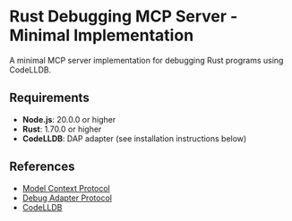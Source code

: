 # Rust Debugging MCP Server - Minimal Implementation

A minimal MCP server implementation for debugging Rust programs using CodeLLDB.

## Requirements

- **Node.js**: 20.0.0 or higher
- **Rust**: 1.70.0 or higher
- **CodeLLDB**: DAP adapter (see installation instructions below)

## References

- [Model Context Protocol](https://modelcontextprotocol.io/)
- [Debug Adapter Protocol](https://microsoft.github.io/debug-adapter-protocol/)
- [CodeLLDB](https://github.com/vadimcn/codelldb)
